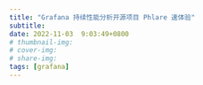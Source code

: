 ```yaml
---
title: "Grafana 持续性能分析开源项目 Phlare 速体验"
subtitle: 
date: 2022-11-03  9:03:49+0800
# thumbnail-img: 
# cover-img: 
# share-img: 
tags: [grafana]
---
```

